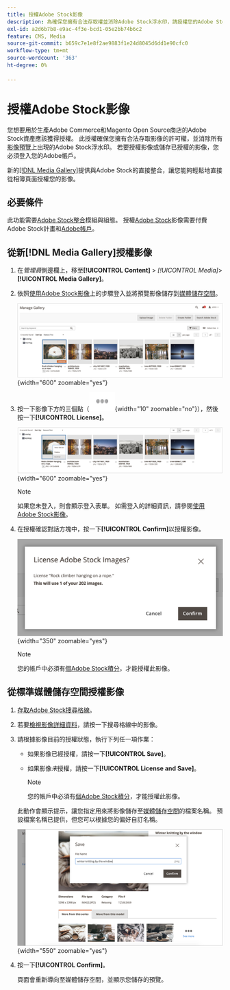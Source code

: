 ```yaml
---
title: 授權Adobe Stock影像
description: 為確保您擁有合法存取權並消除Adobe Stock浮水印，請授權您的Adobe Stock影像。
exl-id: a2d6b7b8-e9ac-4f3e-bcd1-05e2bb74b6c2
feature: CMS, Media
source-git-commit: b659c7e1e8f2ae9883f1e24d8045d6dd1e90cfc0
workflow-type: tm+mt
source-wordcount: '363'
ht-degree: 0%

---
```


# 授權Adobe Stock影像

您想要用於生產Adobe Commerce和Magento Open Source商店的Adobe Stock資產應該獲得授權。 此授權確保您擁有合法存取影像的許可權，並消除所有[影像預覽][save-preview]上出現的Adobe Stock浮水印。 若要授權影像或儲存已授權的影像，您必須登入您的Adobe帳戶。

新的[[!DNL Media Gallery]](media-gallery.md)提供與Adobe Stock的直接整合，讓您能夠輕鬆地直接從相簿頁面授權您的影像。

## 必要條件

此功能需要[Adobe Stock整合][adobe-stock-integration]模組與組態。 授權[Adobe Stock][adobe-stock]影像需要付費Adobe Stock計畫和[Adobe帳戶][adobe-signin]。

## 從新[!DNL Media Gallery]授權影像

1. 在&#x200B;_管理員_&#x200B;側邊欄上，移至&#x200B;**[!UICONTROL Content]** > _[!UICONTROL Media]_>**[!UICONTROL Media Gallery]**。

1. 依照[使用Adobe Stock影像][using-adobe-stock]上的步驟登入並將預覽影像儲存到[媒體儲存空間][media-storage]。

   ![已儲存預覽影像](./assets/adobe-stock-gallery-unlicensed.png){width="600" zoomable="yes"}

1. 按一下影像下方的三個點（![資產功能表圖示](./assets/media-gallery-asset-menu-icon.png){width="10" zoomable="no"}），然後按一下&#x200B;**[!UICONTROL License]**。

   ![Adobe Stock影像動作](./assets/adobe-stock-gallery-image-actions.png){width="600" zoomable="yes"}

   >[!NOTE]
   >
   >如果您未登入，則會顯示登入表單。 如需登入的詳細資訊，請參閱[使用Adobe Stock影像][using-adobe-stock]。

1. 在授權確認對話方塊中，按一下&#x200B;**[!UICONTROL Confirm]**&#x200B;以授權影像。

   ![授權確認](./assets/adobe-stock-gallery-license-confirm.png){width="350" zoomable="yes"}

   >[!NOTE]
   >
   >您的帳戶中必須有[個Adobe Stock積分][stock-credits]，才能授權此影像。

## 從標準媒體儲存空間授權影像

1. [存取Adobe Stock搜尋格線][access-search]。

1. 若要[檢視影像詳細資料][view-details]，請按一下搜尋格線中的影像。

1. 請根據影像目前的授權狀態，執行下列任一項作業：

   - 如果影像已經授權，請按一下&#x200B;**[!UICONTROL Save]**。

   - 如果影像&#x200B;_未_&#x200B;授權，請按一下&#x200B;**[!UICONTROL License and Save]**。

     >[!NOTE]
     >
     >您的帳戶中必須有[個Adobe Stock積分][stock-credits]，才能授權此影像。

   此動作會顯示提示，讓您指定用來將影像儲存至[媒體儲存空間][media-storage]的檔案名稱。 預設檔案名稱已提供，但您可以根據您的偏好自訂名稱。

   ![儲存Adobe Stock授權的影像](./assets/adobe-stock-save-licensed.png){width="550" zoomable="yes"}

1. 按一下&#x200B;**[!UICONTROL Confirm]**。

   頁面會重新導向至媒體儲存空間，並顯示您儲存的預覽。

[adobe-stock-integration]: adobe-stock.md
[media-storage]: media-storage.md
[using-adobe-stock]: adobe-stock-manage.md
[save-preview]: adobe-stock-save-preview.md
[access-search]: adobe-stock-manage.md#access-the-adobe-stock-search-grid
[view-details]: adobe-stock-manage.md#view-image-details
[stock-credits]: https://helpx.adobe.com/stock/help/credit-packs.html
[adobe-stock]: https://stock.adobe.com
[adobe-signin]: https://helpx.adobe.com/manage-account/using/access-adobe-id-account.html
